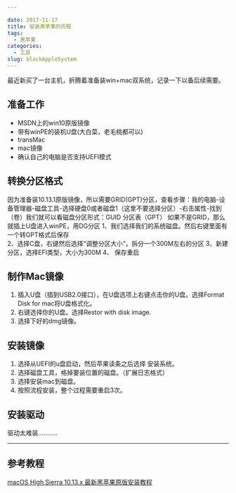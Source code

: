```yaml
---

date: 2017-11-17
title: 安装黑苹果的历程
tags: 
  - 黑苹果
categories: 
  - 工具
slug: blackAppleSystem
---
```

最近新买了一台主机，折腾着准备装win+mac双系统，记录一下以备后续需要。
<!--more-->
## 准备工作
- MSDN上的win10原版镜像
- 带有winPE的装机U盘(大白菜，老毛桃都可以)
- transMac
- mac镜像
- 确认自己的电脑是否支持UEFI模式

## 转换分区格式
因为准备装10.13.1原版镜像，所以需要GRID(GPT)分区，查看步骤：我的电脑-设备管理器-磁盘工具-选择硬盘0或者磁盘1（这里不要选择分区）-右击属性-找到（卷）我们就可以看磁盘分区形式：GUID 分区表（GPT）
如果不是GRID，那么就插上U盘进入winPE，用DG分区
1、我们选择我们的系统磁盘。然后右键里面有一个转GPT格式后保存    
2、选择C盘，右键然后选择“调整分区大小”，拆分一个300M左右的分区
3、新建分区，选择EFI类型，大小为300M
4、 保存重启

## 制作Mac镜像
1. 插入U盘（插到USB2.0接口），在U盘选项上右键点击你的U盘。选择Format Disk for mac将U盘格式化。
2. 右键选择你的U盘。选择Restor with disk image.
3. 选择下好的dmg镜像。

## 安装镜像
1. 选择从UEFI的u盘启动，然后苹果读条之后选择 安装系统。
2. 选择磁盘工具，格掉要装位置的磁盘。（扩展日志格式）
3. 选择安装mac到磁盘。
4. 按照流程安装，整个过程需要重启3次。

## 安装驱动
驱动太难装...........

---
## 参考教程
[macOS High Sierra 10.13.x 最新黑苹果原版安装教程](https://osx.cx/course/10789.html)
